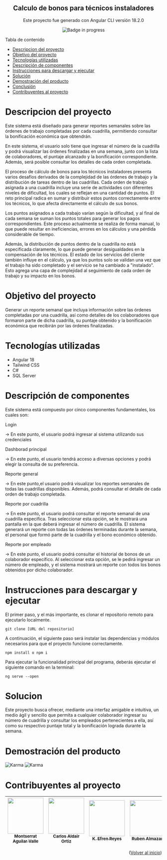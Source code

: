 <a name="readme-top"></a>

<div align="center">

## Calculo de bonos para técnicos instaladores

Este proyecto fue generado con Angular CLI versión 18.2.0

![Badge in progress](https://img.shields.io/badge/STATUS-DONE-green)

</div>

<summary>Tabla de contenido</summary>

- [Descripcion del proyecto](#descripcion-del-proyecto)
- [Objetivo del proyecto](#objetivo-del-proyecto)
- [Tecnologías utilizadas](#tecnologías-utilizadas)
- [Descripción de componentes](#descripción-de-componentes)
- [Instrucciones para descargar y ejecutar](#instrucciones-para-descargar-y-ejecutar)
- [Solución](#solucion)
- [Demostración del producto](#demostracion-del-producto)
- [Conclusión](#conclusion)
- [Contribuyentes al proyecto](#contribuyentes-al-proyecto)

# Descripcion del proyecto

Este sistema está diseñado para generar reportes semanales sobre las órdenes de trabajo completadas por cada cuadrilla, permitiendo consultar la bonificación económica que obtendrán.

En este sistema, el usuario solo tiene que ingresar el número de la cuadrilla y podrá visualizar las órdenes finalizadas en una semana, junto con la lista de colaboradores, el puntaje alcanzado y la bonificación correspondiente. Además, será posible consultar los detalles de cada orden completada.

El proceso de cálculo de bonos para los técnicos instaladores presenta varios desafíos derivados de la complejidad de las órdenes de trabajo y la distribución de tareas dentro de las cuadrillas. Cada orden de trabajo asignada a una cuadrilla incluye una serie de actividades con diferentes niveles de dificultad, los cuales se reflejan en una cantidad de puntos. El reto principal radica en sumar y distribuir estos puntos correctamente entre los técnicos, lo que afecta directamente el cálculo de sus bonos.

Los puntos asignados a cada trabajo varían según la dificultad, y al final de cada semana se suman los puntos totales para generar los pagos correspondientes. Este proceso actualmente se realiza de forma manual, lo que puede resultar en ineficiencias, errores en los cálculos y una pérdida considerable de tiempo.

Además, la distribución de puntos dentro de la cuadrilla no está especificada claramente, lo que puede generar desigualdades en la compensación de los técnicos. El estado de los servicios del cliente también influye en el cálculo, ya que los puntos solo se validan una vez que el trabajo ha sido completado y el servicio se ha cambiado a "instalado". Esto agrega una capa de complejidad al seguimiento de cada orden de trabajo y su impacto en los bonos.

# Objetivo del proyecto

Generar un reporte semanal que incluya información sobre las órdenes completadas por una cuadrilla, así como detalles de los colaboradores que formaron parte de dicha cuadrilla, su puntaje obtenido y la bonificación económica que recibirán por las órdenes finalizadas.

# Tecnologías utilizadas

- Angular 18
- Tailwind CSS
- C#
- SQL Server

# Descripción de componentes

Este sistema está compuesto por cinco componentes fundamentales, los cuales son:

Login

-> En este punto, el usuario podrá ingresar al sistema utilizando sus credenciales 

Dashborad principal

-> En este punto, el usuario tendrá acceso a diversas opciones y podrá elegir la consulta de su preferencia.

Reporte general

-> En este punto,el usuario podrá visualizar los reportes semanales de todas las cuadrillas disponibles. Además, podrá consultar el detalle de cada orden de trabajo completada.

Reporte por cuadrilla

-> En este punto, el usuario podrá consultar el reporte semanal de una cuadrilla específica. Tras seleccionar esta opción, se le mostrará una pantalla en la que deberá ingresar el número de cuadrilla. El sistema generará un reporte con todas las órdenes terminadas durante la semana, el personal que formó parte de la cuadrilla y el bono económico obtenido.

Reporte por empleado

-> En este punto, el usuario podrá consultar el historial de bonos de un colaborador específico. Al seleccionar esta opción, se le pedirá ingresar un número de empleado, y el sistema mostrará un reporte con todos los bonos obtenidos por dicho colaborador.

# Instrucciones para descargar y ejecutar

El primer paso, y el más importante, es clonar el repositorio remoto para ejecutarlo localmente.

```
git clone [URL del repositorio]
```

A continuación, el siguiente paso será instalar las dependencias y módulos necesarios para que el proyecto funcione correctamente.

```
npm install o npm i
```

Para ejecutar la funcionalidad principal del programa, deberás ejecutar el siguiente comando en la terminal:

```
ng serve --open
```

# Solucion

Este proyecto busca ofrecer, mediante una interfaz amigable e intuitiva, un medio ágil y sencillo que permita a cualquier colaborador ingresar su número de cuadrilla y consultar los empleados pertenecientes a ella, así como su respectivo puntaje total y la bonificación lograda durante la semana.

# Demostración del producto

<img src="public/image2.png" alt="Karma" whith="5vw">

<img src="public/image3.png" alt="Karma" whith="5vw">

# Contribuyentes al proyecto

| [<img src="https://avatars.githubusercontent.com/u/116055107?v=4" width=115><br><sub>Montserrat Aguilar Valle</sub>](https://github.com/montsegv-2) | [<img src="https://avatars.githubusercontent.com/u/175365956?v=4" width=115><br><sub>Carlos Aldair Ortiz</sub>](https://github.com/AldairOrtiz-Kanako) | [<img src="https://avatars.githubusercontent.com/u/99229911?v=4" width=115><br><sub>K. Efren Reyes</sub>](https://github.com/EfrenReyesD) | [<img src="https://avatars.githubusercontent.com/u/56852285?v=4" width=115><br><sub>Ruben Almazan</sub>](https://github.com/RubenAlmazan) | [<img src="https://avatars.githubusercontent.com/u/159192032?v=4" width=115><br><sub>Moises Reyes</sub>](https://github.com/MoisesReyesOrea) |
| :-------------------------------------------------------------------------------------------------------------------------------------------------: | :----------------------------------------------------------------------------------------------------------------------------------------------------: | :---------------------------------------------------------------------------------------------------------------------------------------: | :---------------------------------------------------------------------------------------------------------------------------------------: | :------------------------------------------------------------------------------------------------------------------------------------------: |

<p align="right">(<a href="#readme-top">Volver al inicio</a>)</p>
